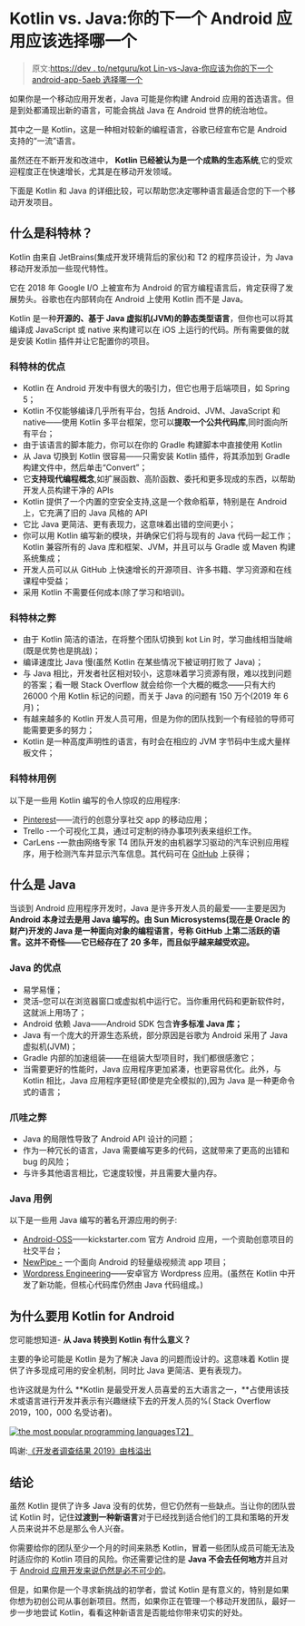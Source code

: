 # Kotlin vs. Java:你的下一个 Android 应用应该选择哪一个

> 原文:[https://dev . to/netguru/kot Lin-vs-Java-你应该为你的下一个 android-app-5aeb 选择哪一个](https://dev.to/netguru/kotlin-vs-java-which-one-you-should-choose-for-your-next-android-app-5aeb)

如果你是一个移动应用开发者，Java 可能是你构建 Android 应用的首选语言。但是到处都涌现出新的语言，可能会挑战 Java 在 Android 世界的统治地位。

其中之一是 Kotlin，这是一种相对较新的编程语言，谷歌已经宣布它是 Android 支持的“一流”语言。

虽然还在不断开发和改进中， **Kotlin 已经被认为是一个成熟的生态系统**,它的受欢迎程度正在快速增长，尤其是在移动开发领域。

下面是 Kotlin 和 Java 的详细比较，可以帮助您决定哪种语言最适合您的下一个移动开发项目。

## [](#what-is-kotlin)什么是科特林？

Kotlin 由来自 JetBrains(集成开发环境背后的家伙)和 T2 的程序员设计，为 Java 移动开发添加一些现代特性。

它在 2018 年 Google I/O 上被宣布为 Android 的官方编程语言后，肯定获得了发展势头。谷歌也在内部转向在 Android 上使用 Kotlin 而不是 Java。

Kotlin 是一种**开源的、基于 Java 虚拟机(JVM)的静态类型语言**，但你也可以将其编译成 JavaScript 或 native 来构建可以在 iOS 上运行的代码。所有需要做的就是安装 Kotlin 插件并让它配置你的项目。

### [](#pros-of-kotlin)科特林的优点

*   Kotlin 在 Android 开发中有很大的吸引力，但它也用于后端项目，如 Spring 5；
*   Kotlin 不仅能够编译几乎所有平台，包括 Android、JVM、JavaScript 和 native——使用 Kotlin 多平台框架，您可以**提取一个公共代码库**,同时面向所有平台；
*   由于该语言的脚本能力，你可以在你的 Gradle 构建脚本中直接使用 Kotlin
*   从 Java 切换到 Kotlin 很容易——只需安装 Kotlin 插件，将其添加到 Gradle 构建文件中，然后单击“Convert”；
*   它**支持现代编程概念**,如扩展函数、高阶函数、委托和更多现成的东西，以帮助开发人员构建干净的 APIs
*   Kotlin 提供了一个内置的空安全支持,这是一个救命稻草，特别是在 Android 上，它充满了旧的 Java 风格的 API
*   它比 Java 更简洁、更有表现力，这意味着出错的空间更小；
*   你可以用 Kotlin 编写新的模块，并确保它们将与现有的 Java 代码一起工作；Kotlin 兼容所有的 Java 库和框架、JVM，并且可以与 Gradle 或 Maven 构建系统集成；
*   开发人员可以从 GitHub 上快速增长的开源项目、许多书籍、学习资源和在线课程中受益；
*   采用 Kotlin 不需要任何成本(除了学习和培训)。

### [](#cons-of-kotlin)科特林之弊

*   由于 Kotlin 简洁的语法，在将整个团队切换到 kot Lin 时，学习曲线相当陡峭(既是优势也是挑战)；
*   编译速度比 Java 慢(虽然 Kotlin 在某些情况下被证明打败了 Java)；
*   与 Java 相比，开发者社区相对较小，这意味着学习资源有限，难以找到问题的答案；看一眼 Stack Overflow 就会给你一个大概的概念——只有大约 26000 个用 Kotlin 标记的问题，而关于 Java 的问题有 150 万个(2019 年 6 月)；
*   有越来越多的 Kotlin 开发人员可用，但是为你的团队找到一个有经验的导师可能需要更多的努力；
*   Kotlin 是一种高度声明性的语言，有时会在相应的 JVM 字节码中生成大量样板文件；

### [](#kotlin-use-cases)科特林用例

以下是一些用 Kotlin 编写的令人惊叹的应用程序:

*   [Pinterest](https://play.google.com/store/apps/details?id=com.pinterest)——流行的创意分享社交 app 的移动应用；
*   Trello -一个可视化工具，通过可定制的待办事项列表来组织工作。
*   CarLens -一款由网络专家 T4 团队开发的由机器学习驱动的汽车识别应用程序，用于检测汽车并显示汽车信息。其代码可在 [GitHub](https://github.com/netguru/CarLens-Android) 上获得；

## [](#what-is-java)什么是 Java

当谈到 Android 应用程序开发时，Java 是许多开发人员的最爱——主要是因为 **Android 本身过去是用 Java 编写的。由 Sun Microsystems(现在是 Oracle 的财产)开发的 Java 是一种面向对象的编程语言，号称 GitHub 上第二活跃的语言。这并不奇怪——它已经存在了 20 多年，而且似乎越来越受欢迎。**

### Java 的优点

*   易学易懂；
*   灵活–您可以在浏览器窗口或虚拟机中运行它。当你重用代码和更新软件时，这就派上用场了；
*   Android 依赖 Java——Android SDK 包含**许多标准 Java 库；**
*   Java 有一个庞大的开源生态系统，部分原因是谷歌为 Android 采用了 Java 虚拟机(JVM)；
*   Gradle 内部的加速组装——在组装大型项目时，我们都很感激它；
*   当需要更好的性能时，Java 应用程序更加紧凑，也更容易优化。此外，与 Kotlin 相比，Java 应用程序更轻(即使是完全模拟的),因为 Java 是一种更命令式的语言；

### [](#cons-of-java)爪哇之弊

*   Java 的局限性导致了 Android API 设计的问题；
*   作为一种冗长的语言，Java 需要编写更多的代码，这就带来了更高的出错和 bug 的风险；
*   与许多其他语言相比，它速度较慢，并且需要大量内存。

### [](#java-use-cases)Java 用例

以下是一些用 Java 编写的著名开源应用的例子:

*   [Android-OSS](https://github.com/kickstarter/android-oss)——kickstarter.com 官方 Android 应用，一个资助创意项目的社交平台；
*   [NewPipe -](https://github.com/TeamNewPipe/NewPipe) 一个面向 Android 的轻量级视频流 app 项目；
*   [Wordpress Engineering](https://github.com/wordpress-mobile/WordPress-Android)——安卓官方 Wordpress 应用。(虽然在 Kotlin 中开发了新功能，但核心代码库仍然由 Java 代码组成。)

## [](#why-use-kotlin-for-android)为什么要用 Kotlin for Android

您可能想知道- **从 Java 转换到 Kotlin 有什么意义？**

主要的争论可能是 Kotlin 是为了解决 Java 的问题而设计的。这意味着 Kotlin 提供了许多现成可用的安全机制，同时比 Java 更简洁、更有表现力。

也许这就是为什么 **Kotlin 是最受开发人员喜爱的五大语言之一，**占使用该技术或语言进行开发并表示有兴趣继续下去的开发人员的%( Stack Overflow 2019，100，000 名受访者)。

[![the most popular programming languages](../Images/ec76759a318fd6da28dc51ce6b111209.png)T2】](https://res.cloudinary.com/practicaldev/image/fetch/s--_kfh2zz7--/c_limit%2Cf_auto%2Cfl_progressive%2Cq_auto%2Cw_880/https://www.netguru.com/hs-fs/hubfs/the%2520most%2520popular%2520programming%2520languages.png%3Fwidth%3D1222%26name%3Dthe%2520most%2520popular%2520programming%2520languages.png)

鸣谢:[《开发者调查结果 2019》由栈溢出](https://insights.stackoverflow.com/survey/2019)

## [](#conclusion)结论

虽然 Kotlin 提供了许多 Java 没有的优势，但它仍然有一些缺点。当让你的团队尝试 Kotlin 时，记住**过渡到一种新语言**对于已经找到适合他们的工具和策略的开发人员来说并不总是那么令人兴奋。

你需要给你的团队至少一个月的时间来熟悉 Kotlin，冒着一些团队成员可能无法及时适应你的 Kotlin 项目的风险。你还需要记住的是 **Java 不会去任何地方**并且对于 [Android 应用开发来说仍然是必不可少的](https://hubs.ly/H0k5ltx0)。

但是，如果你是一个寻求新挑战的初学者，尝试 Kotlin 是有意义的，特别是如果你想为初创公司从事创新项目。然而，如果你正在管理一个移动开发团队，最好一步一步地尝试 Kotlin，看看这种新语言是否能给你带来切实的好处。